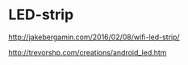 # LED-strip

http://jakebergamin.com/2016/02/08/wifi-led-strip/

http://trevorshp.com/creations/android_led.htm
